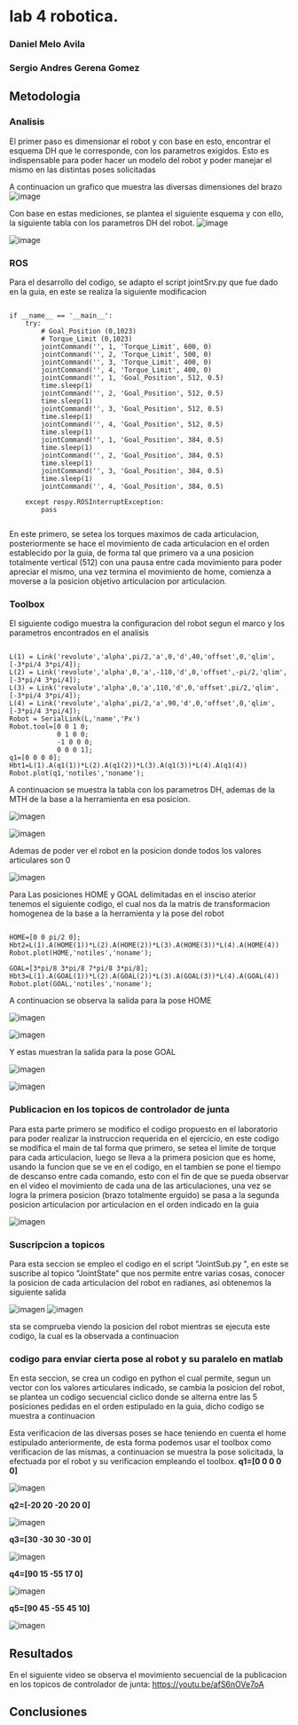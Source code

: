 # lab 4 robotica. 
### Daniel Melo Avila
### Sergio Andres Gerena Gomez


## Metodologia
### Analisis
El primer paso es dimensionar el robot y con base en esto, encontrar el esquema DH que le corresponde, con los parametros exigidos. Esto es indispensable para poder hacer un modelo del robot y poder manejar el mismo en las distintas poses solicitadas

A continuacion un grafico que muestra las diversas dimensiones del brazo
![image](https://user-images.githubusercontent.com/38962033/194959613-80de7b63-cdaa-483f-9fd6-eae699813f2b.png)

Con base en estas mediciones, se plantea el siguiente esquema y con ello, la siguiente tabla con los parametros DH del robot.
![image](https://user-images.githubusercontent.com/38962033/196545051-07c66a1c-a128-4f2a-a164-8910873f4d31.png)

![image](https://user-images.githubusercontent.com/38962033/195693109-8b2ef55e-73b3-4738-9ed1-b5027aa37d8e.png)

### ROS
Para el desarrollo del codigo, se adapto el script jointSrv.py que fue dado en la guia, en este se realiza la siguiente modificacion

<pre><code>
if __name__ == '__main__':
    try:
        # Goal_Position (0,1023)
        # Torque_Limit (0,1023)
        jointCommand('', 1, 'Torque_Limit', 600, 0)
        jointCommand('', 2, 'Torque_Limit', 500, 0)
        jointCommand('', 3, 'Torque_Limit', 400, 0)
        jointCommand('', 4, 'Torque_Limit', 400, 0)
        jointCommand('', 1, 'Goal_Position', 512, 0.5)
        time.sleep(1)
        jointCommand('', 2, 'Goal_Position', 512, 0.5)
        time.sleep(1)
        jointCommand('', 3, 'Goal_Position', 512, 0.5)
        time.sleep(1)
        jointCommand('', 4, 'Goal_Position', 512, 0.5)
        time.sleep(1)
        jointCommand('', 1, 'Goal_Position', 384, 0.5)
        time.sleep(1)
        jointCommand('', 2, 'Goal_Position', 384, 0.5)
        time.sleep(1)
        jointCommand('', 3, 'Goal_Position', 384, 0.5)
        time.sleep(1)
        jointCommand('', 4, 'Goal_Position', 384, 0.5)
        
    except rospy.ROSInterruptException:
        pass

</code></pre>

En este primero, se setea los torques maximos de cada articulacion, posteriormente se hace el movimiento de cada articulacion en el orden establecido por la guia, de forma tal que primero va a una posicion totalmente vertical (512) con una pausa entre cada movimiento para poder apreciar el mismo, una vez termina el movimiento de home, comienza a moverse a la posicion objetivo articulacion por articulacion.

### Toolbox
El siguiente codigo muestra la configuracion del robot segun el marco y los parametros encontrados en el analisis
<pre><code>
L(1) = Link('revolute','alpha',pi/2,'a',0,'d',40,'offset',0,'qlim',[-3*pi/4 3*pi/4]);
L(2) = Link('revolute','alpha',0,'a',-110,'d',0,'offset',-pi/2,'qlim',[-3*pi/4 3*pi/4]);
L(3) = Link('revolute','alpha',0,'a',110,'d',0,'offset',pi/2,'qlim',[-3*pi/4 3*pi/4]);
L(4) = Link('revolute','alpha',pi/2,'a',90,'d',0,'offset',0,'qlim',[-3*pi/4 3*pi/4]);
Robot = SerialLink(L,'name','Px')
Robot.tool=[0 0 1 0;
            0 1 0 0;
            -1 0 0 0;
            0 0 0 1];
q1=[0 0 0 0];
Hbt1=L(1).A(q1(1))*L(2).A(q1(2))*L(3).A(q1(3))*L(4).A(q1(4))
Robot.plot(q1,'notiles','noname');
</code></pre>
A continuacion se muestra la tabla con los parametros DH, ademas de la MTH de la base a la herramienta en esa posicion.

![imagen](https://user-images.githubusercontent.com/38962033/194994645-4c19d6fa-4c4a-4a92-87bb-f18ea1eee0d8.png)

![imagen](https://user-images.githubusercontent.com/38962033/194994849-59b50bf1-ea93-4a23-b163-7c71782dfdd3.png)

Ademas de poder ver el robot en la posicion donde todos los valores articulares son 0

![imagen](https://user-images.githubusercontent.com/38962033/194995140-b2d1f341-a270-4ab3-b68e-bfb288cd45e4.png)


Para Las posiciones HOME y GOAL delimitadas en el insciso aterior tenemos el siguiente codigo, el cual nos da la matris de transformacion homogenea de la base a la herramienta y la pose del robot
<pre><code>
HOME=[0 0 pi/2 0];
Hbt2=L(1).A(HOME(1))*L(2).A(HOME(2))*L(3).A(HOME(3))*L(4).A(HOME(4))
Robot.plot(HOME,'notiles','noname');

GOAL=[3*pi/8 3*pi/8 7*pi/8 3*pi/8];
Hbt3=L(1).A(GOAL(1))*L(2).A(GOAL(2))*L(3).A(GOAL(3))*L(4).A(GOAL(4))
Robot.plot(GOAL,'notiles','noname');
</code></pre>
A continuacion se observa la salida para la pose HOME

![imagen](https://user-images.githubusercontent.com/38962033/194995882-1bd76ee8-02f3-432c-aa91-c939ba518bb6.png)

![imagen](https://user-images.githubusercontent.com/38962033/194995967-a43ef7f2-413e-49d6-b8d9-81b990739385.png)

Y estas muestran la salida para la pose GOAL

![imagen](https://user-images.githubusercontent.com/38962033/194996160-e082003b-e8cc-4d19-9670-8884d8e87f35.png)

![imagen](https://user-images.githubusercontent.com/38962033/194996345-d0ed1170-4b51-4715-aa94-b4b3851d7ef6.png)

### Publicacion en los topicos de controlador de junta
Para esta parte primero se modifico el codigo propuesto en el laboratorio para poder realizar la instruccion requerida en el ejercicio, en este codigo se modifica el main de tal forma que primero, se setea el limite de torque para cada articulacion, luego se lleva a la primera posicion que es home, usando la funcion que se ve en el codigo, en el tambien se pone el tiempo de descanso entre cada comando, esto con el fin de que se pueda observar en el video el movimiento de cada una de las articulaciones, una vez se logra la primera posicion (brazo totalmente erguido) se pasa a la segunda posicion articulacion por articulacion en el orden indicado en la guia

![imagen](https://user-images.githubusercontent.com/38962033/196767425-0819dce7-caa6-425e-9dc1-126a5cb35442.png)

### Suscripcion a topicos
Para esta seccion se empleo el codigo en el script "JointSub.py ", en este se suscribe al topico "JointState" que nos permite entre varias cosas, conocer la posicion de cada articulacion del robot en radianes, asi obtenemos la siguiente salida

![imagen](https://user-images.githubusercontent.com/38962033/196767867-e20eac01-a60f-431c-8d84-315024108533.png)
![imagen](https://user-images.githubusercontent.com/38962033/196768028-7dca6b56-8876-4ff5-810e-e6ca08ce4c91.png)

sta se comprueba viendo la posicion del robot mientras se ejecuta este codigo, la cual es la observada a continuacion

### codigo para enviar cierta pose al robot y su paralelo en matlab

En esta seccion, se crea un codigo en python el cual permite, segun un vector con los valores articulares indicado, se cambia la posicion del robot, se plantea un codigo secuencial ciclico donde se alterna entre las 5 posiciones pedidas en el orden estipulado en la guia, dicho codigo se muestra a continuacion



Esta verificacion de las diversas poses se hace teniendo en cuenta el home estipulado anteriormente, de esta forma podemos usar el toolbox como verificacion de las mismas, a continuacion se muestra la pose solicitada, la efectuada por el robot y su verificacion empleando el toolbox.
<b>q1=[0 0 0 0 0] </b>
    
![imagen](https://user-images.githubusercontent.com/38962033/196780408-f2d436e4-47e7-4436-9068-49e611300c6d.png)
   
<b>q2=[-20 20 -20 20 0] </b>
    
 ![imagen](https://user-images.githubusercontent.com/38962033/196780532-0fef92d7-bee4-4233-8644-9bcbb3f1afa8.png)

    
<b>q3=[30 -30 30 -30 0] </b>
   
![imagen](https://user-images.githubusercontent.com/38962033/196781953-33a0044b-6d58-4fef-9a42-466ca3da6e10.png)


    
<b>q4=[90 15 -55 17 0] </b>
    
![imagen](https://user-images.githubusercontent.com/38962033/196782012-04712318-b517-4f48-bc26-e397101a7002.png)
 

    
<b>q5=[90 45 -55 45 10] </b>

   ![imagen](https://user-images.githubusercontent.com/38962033/196780847-038f7c60-0aad-481b-85ad-0b8e7998936e.png)

    
  ## Resultados
  En el siguiente video se observa el movimiento secuencial de la publicacion en los topicos de controlador de junta: https://youtu.be/afS6nOVe7oA



  ## Conclusiones
